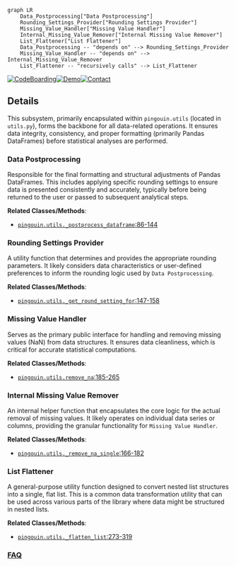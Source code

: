 ```mermaid
graph LR
    Data_Postprocessing["Data Postprocessing"]
    Rounding_Settings_Provider["Rounding Settings Provider"]
    Missing_Value_Handler["Missing Value Handler"]
    Internal_Missing_Value_Remover["Internal Missing Value Remover"]
    List_Flattener["List Flattener"]
    Data_Postprocessing -- "depends on" --> Rounding_Settings_Provider
    Missing_Value_Handler -- "depends on" --> Internal_Missing_Value_Remover
    List_Flattener -- "recursively calls" --> List_Flattener
```

[![CodeBoarding](https://img.shields.io/badge/Generated%20by-CodeBoarding-9cf?style=flat-square)](https://github.com/CodeBoarding/GeneratedOnBoardings)[![Demo](https://img.shields.io/badge/Try%20our-Demo-blue?style=flat-square)](https://www.codeboarding.org/demo)[![Contact](https://img.shields.io/badge/Contact%20us%20-%20contact@codeboarding.org-lightgrey?style=flat-square)](mailto:contact@codeboarding.org)

## Details

This subsystem, primarily encapsulated within `pingouin.utils` (located in `utils.py`), forms the backbone for all data-related operations. It ensures data integrity, consistency, and proper formatting (primarily Pandas DataFrames) before statistical analyses are performed.

### Data Postprocessing
Responsible for the final formatting and structural adjustments of Pandas DataFrames. This includes applying specific rounding settings to ensure data is presented consistently and accurately, typically before being returned to the user or passed to subsequent analytical steps.


**Related Classes/Methods**:

- <a href="https://github.com/raphaelvallat/pingouin/blob/main/src/pingouin/utils.py#L86-L144" target="_blank" rel="noopener noreferrer">`pingouin.utils._postprocess_dataframe`:86-144</a>


### Rounding Settings Provider
A utility function that determines and provides the appropriate rounding parameters. It likely considers data characteristics or user-defined preferences to inform the rounding logic used by `Data Postprocessing`.


**Related Classes/Methods**:

- <a href="https://github.com/raphaelvallat/pingouin/blob/main/src/pingouin/utils.py#L147-L158" target="_blank" rel="noopener noreferrer">`pingouin.utils._get_round_setting_for`:147-158</a>


### Missing Value Handler
Serves as the primary public interface for handling and removing missing values (NaN) from data structures. It ensures data cleanliness, which is critical for accurate statistical computations.


**Related Classes/Methods**:

- <a href="https://github.com/raphaelvallat/pingouin/blob/main/src/pingouin/utils.py#L185-L265" target="_blank" rel="noopener noreferrer">`pingouin.utils.remove_na`:185-265</a>


### Internal Missing Value Remover
An internal helper function that encapsulates the core logic for the actual removal of missing values. It likely operates on individual data series or columns, providing the granular functionality for `Missing Value Handler`.


**Related Classes/Methods**:

- <a href="https://github.com/raphaelvallat/pingouin/blob/main/src/pingouin/utils.py#L166-L182" target="_blank" rel="noopener noreferrer">`pingouin.utils._remove_na_single`:166-182</a>


### List Flattener
A general-purpose utility function designed to convert nested list structures into a single, flat list. This is a common data transformation utility that can be used across various parts of the library where data might be structured in nested lists.


**Related Classes/Methods**:

- <a href="https://github.com/raphaelvallat/pingouin/blob/main/src/pingouin/utils.py#L273-L319" target="_blank" rel="noopener noreferrer">`pingouin.utils._flatten_list`:273-319</a>




### [FAQ](https://github.com/CodeBoarding/GeneratedOnBoardings/tree/main?tab=readme-ov-file#faq)
